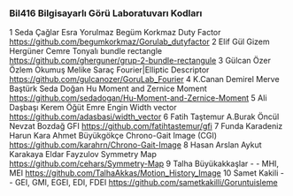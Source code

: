 ### Bil416 Bilgisayarlı Görü Laboratuvarı Kodları

1	Seda Çağlar	Esra Yorulmaz	Begüm Korkmaz	Duty Factor	https://github.com/begumkorkmaz/Gorulab_dutyfactor
2	Elif Gül	Gizem Hergüner	Cemre Tonyalı	bundle rectangle	https://github.com/gherguner/grup-2-bundle-rectangule
3	Gülcan Özer	Özlem Okumuş	Melike Saraç	Fourier|Elliptic Descriptor	https://github.com/gulcanozer/GoruLab_Fourier
4	K.Canan Demirel	Merve Baştürk	Seda Doğan	Hu Moment and Zernice Moment	https://github.com/sedadogan/Hu-Moment-and-Zernice-Moment
5	Ali Daşbaşı	Kerem Öğüt	Emre Engin	Width vector	https://github.com/adasbasi/width_vector
6	Fatih Taştemur	A.Burak Öncül	Nevzat Bozdağ	GFI	https://github.com/fatihtastemur/gfi
7	Funda Karadeniz	Harun Kara	Ahmet Büyükgökçe	Chrono-Gait Image (CGI)	https://github.com/karahrn/Chrono-Gait-Image
8	Hasan Arslan	Aykut Karakaya	Eldar Fayzulov	Symmetry Map	https://github.com/cehars/Symmetry-Map
9	Talha Büyükakkaşlar	-	-	MHI, MEI	https://github.com/TalhaAkkas/Motion_History_Image
10	Samet Kakili	-	-	GEI, GMI, EGEI, EDI, FDEI	https://github.com/sametkakilli/Goruntuisleme
